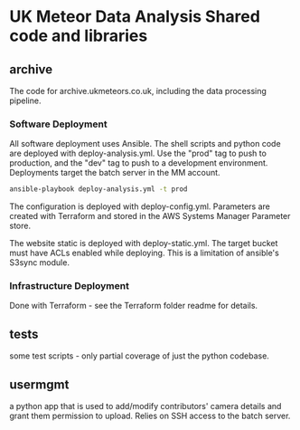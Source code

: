 # UK Meteor Data Analysis Shared code and libraries


## archive
The code for archive.ukmeteors.co.uk, including the data processing pipeline.

### Software Deployment
All software deployment uses Ansible. 
The shell scripts and python code are deployed with deploy-analysis.yml. Use the "prod" tag to push to production, and the "dev" tag to push to a development environment. Deployments target the batch server in the MM account. 

```bash
ansible-playbook deploy-analysis.yml -t prod
```

The configuration is deployed with deploy-config.yml. Parameters are created with Terraform and stored in the AWS Systems Manager Parameter store. 

The website static is deployed with deploy-static.yml. The target bucket must have ACLs enabled while deploying. This is a limitation of ansible's S3sync module.

### Infrastructure Deployment
Done with Terraform - see the Terraform folder readme for details. 

## tests

some test scripts - only partial coverage of just the python codebase. 

## usermgmt
a python app that is used to add/modify contributors' camera details and grant them permission to upload.
Relies on SSH access to the batch server. 



